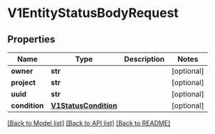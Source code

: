 # V1EntityStatusBodyRequest

## Properties
Name | Type | Description | Notes
------------ | ------------- | ------------- | -------------
**owner** | **str** |  | [optional] 
**project** | **str** |  | [optional] 
**uuid** | **str** |  | [optional] 
**condition** | [**V1StatusCondition**](V1StatusCondition.md) |  | [optional] 

[[Back to Model list]](../README.md#documentation-for-models) [[Back to API list]](../README.md#documentation-for-api-endpoints) [[Back to README]](../README.md)


